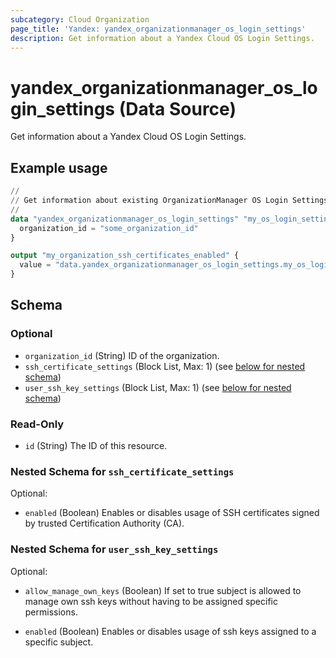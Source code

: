 ```yaml
---
subcategory: Cloud Organization
page_title: 'Yandex: yandex_organizationmanager_os_login_settings'
description: Get information about a Yandex Cloud OS Login Settings.
---
```


# yandex_organizationmanager_os_login_settings (Data Source)

Get information about a Yandex Cloud OS Login Settings.

## Example usage

```terraform
//
// Get information about existing OrganizationManager OS Login Settings.
//
data "yandex_organizationmanager_os_login_settings" "my_os_login_settings_settings" {
  organization_id = "some_organization_id"
}

output "my_organization_ssh_certificates_enabled" {
  value = "data.yandex_organizationmanager_os_login_settings.my_os_login_settings.ssh_certificate_settings.0.enabled"
}
```

<!-- schema generated by tfplugindocs -->
## Schema

### Optional

- `organization_id` (String) ID of the organization.
- `ssh_certificate_settings` (Block List, Max: 1) (see [below for nested schema](#nestedblock--ssh_certificate_settings))
- `user_ssh_key_settings` (Block List, Max: 1) (see [below for nested schema](#nestedblock--user_ssh_key_settings))

### Read-Only

- `id` (String) The ID of this resource.

<a id="nestedblock--ssh_certificate_settings"></a>
### Nested Schema for `ssh_certificate_settings`

Optional:

- `enabled` (Boolean) Enables or disables usage of SSH certificates signed by trusted Certification Authority (CA).



<a id="nestedblock--user_ssh_key_settings"></a>
### Nested Schema for `user_ssh_key_settings`

Optional:

- `allow_manage_own_keys` (Boolean) If set to true subject is allowed to manage own ssh keys without having to be assigned specific permissions.

- `enabled` (Boolean) Enables or disables usage of ssh keys assigned to a specific subject.

